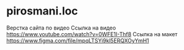 # pirosmani.loc
Верстка сайта по видео
Ссылка на видео https://www.youtube.com/watch?v=0WFE1I-Thf8
Ссылка на макет https://www.figma.com/file/mpqLTSYi9kl5ERQXOyYmH1
